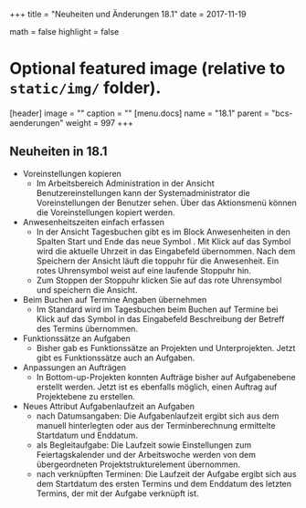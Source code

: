 +++
title = "Neuheiten und Änderungen 18.1"
date = 2017-11-19

math = false
highlight = false

# Optional featured image (relative to `static/img/` folder).
[header]
image = ""
caption = ""
[menu.docs]
  name = "18.1"
  parent = "bcs-aenderungen"
  weight = 997
+++

## Neuheiten in 18.1

- Voreinstellungen kopieren
  - Im Arbeitsbereich Administration in der Ansicht Benutzereinstellungen kann der Systemadministrator die Voreinstellungen der Benutzer sehen. Über das Aktionsmenü können die Voreinstellungen kopiert werden.
- Anwesenheitszeiten einfach erfassen
  - In der Ansicht Tagesbuchen gibt es im Block Anwesenheiten in den Spalten Start und Ende das neue Symbol . Mit Klick auf das Symbol wird die aktuelle Uhrzeit in das Eingabefeld übernommen. Nach dem Speichern der Ansicht läuft die  toppuhr für die Anwesenheit. Ein rotes Uhrensymbol weist auf eine laufende Stoppuhr hin.
  - Zum Stoppen der Stoppuhr klicken Sie auf das rote Uhrensymbol und speichern die Ansicht.
- Beim Buchen auf Termine Angaben übernehmen
  - Im Standard wird im Tagesbuchen beim Buchen auf Termine bei Klick auf das Symbol in das Eingabefeld Beschreibung der Betreff des Termins übernommen.
- Funktionssätze an Aufgaben
  - Bisher gab es Funktionssätze an Projekten und Unterprojekten. Jetzt gibt es Funktionssätze auch an Aufgaben.
- Anpassungen an Aufträgen
  - In Bottom-up-Projekten konnten Aufträge bisher auf Aufgabenebene erstellt werden. Jetzt ist es ebenfalls möglich, einen Auftrag auf Projektebene zu erstellen.
- Neues Attribut Aufgabenlaufzeit an Aufgaben
  - nach Datumsangaben: Die Aufgabenlaufzeit ergibt sich aus dem manuell hinterlegten oder aus der Terminberechnung ermittelte Startdatum und Enddatum.
  - als Begleitaufgabe: Die Laufzeit sowie Einstellungen zum Feiertagskalender und der Arbeitswoche werden von dem übergeordneten Projektstrukturelement übernommen.
  - nach verknüpften Terminen: Die Laufzeit der Aufgabe ergibt sich aus dem Startdatum des ersten Termins und dem Enddatum des letzten Termins, der mit der Aufgabe verknüpft ist.

